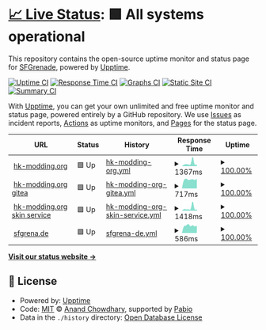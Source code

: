 # [📈 Live Status](https://SFGrenade.github.io/upptime): <!--live status--> **🟩 All systems operational**

This repository contains the open-source uptime monitor and status page for [SFGrenade](https://sfgrena.de/), powered by [Upptime](https://github.com/upptime/upptime).

[![Uptime CI](https://github.com/SFGrenade/upptime/workflows/Uptime%20CI/badge.svg)](https://github.com/SFGrenade/upptime/actions?query=workflow%3A%22Uptime+CI%22)
[![Response Time CI](https://github.com/SFGrenade/upptime/workflows/Response%20Time%20CI/badge.svg)](https://github.com/SFGrenade/upptime/actions?query=workflow%3A%22Response+Time+CI%22)
[![Graphs CI](https://github.com/SFGrenade/upptime/workflows/Graphs%20CI/badge.svg)](https://github.com/SFGrenade/upptime/actions?query=workflow%3A%22Graphs+CI%22)
[![Static Site CI](https://github.com/SFGrenade/upptime/workflows/Static%20Site%20CI/badge.svg)](https://github.com/SFGrenade/upptime/actions?query=workflow%3A%22Static+Site+CI%22)
[![Summary CI](https://github.com/SFGrenade/upptime/workflows/Summary%20CI/badge.svg)](https://github.com/SFGrenade/upptime/actions?query=workflow%3A%22Summary+CI%22)

With [Upptime](https://upptime.js.org), you can get your own unlimited and free uptime monitor and status page, powered entirely by a GitHub repository. We use [Issues](https://github.com/SFGrenade/upptime/issues) as incident reports, [Actions](https://github.com/SFGrenade/upptime/actions) as uptime monitors, and [Pages](https://SFGrenade.github.io/upptime) for the status page.

<!--start: status pages-->
<!-- This summary is generated by Upptime (https://github.com/upptime/upptime) -->
<!-- Do not edit this manually, your changes will be overwritten -->
<!-- prettier-ignore -->
| URL | Status | History | Response Time | Uptime |
| --- | ------ | ------- | ------------- | ------ |
| <img alt="" src="https://icons.duckduckgo.com/ip3/hk-modding.org.ico" height="13"> [hk-modding.org](https://hk-modding.org) | 🟩 Up | [hk-modding-org.yml](https://github.com/SFGrenade/upptime/commits/HEAD/history/hk-modding-org.yml) | <details><summary><img alt="Response time graph" src="./graphs/hk-modding-org/response-time-week.png" height="20"> 1367ms</summary><br><a href="https://SFGrenade.github.io/upptime/history/hk-modding-org"><img alt="Response time 990" src="https://img.shields.io/endpoint?url=https%3A%2F%2Fraw.githubusercontent.com%2FSFGrenade%2Fupptime%2FHEAD%2Fapi%2Fhk-modding-org%2Fresponse-time.json"></a><br><a href="https://SFGrenade.github.io/upptime/history/hk-modding-org"><img alt="24-hour response time 862" src="https://img.shields.io/endpoint?url=https%3A%2F%2Fraw.githubusercontent.com%2FSFGrenade%2Fupptime%2FHEAD%2Fapi%2Fhk-modding-org%2Fresponse-time-day.json"></a><br><a href="https://SFGrenade.github.io/upptime/history/hk-modding-org"><img alt="7-day response time 1367" src="https://img.shields.io/endpoint?url=https%3A%2F%2Fraw.githubusercontent.com%2FSFGrenade%2Fupptime%2FHEAD%2Fapi%2Fhk-modding-org%2Fresponse-time-week.json"></a><br><a href="https://SFGrenade.github.io/upptime/history/hk-modding-org"><img alt="30-day response time 1038" src="https://img.shields.io/endpoint?url=https%3A%2F%2Fraw.githubusercontent.com%2FSFGrenade%2Fupptime%2FHEAD%2Fapi%2Fhk-modding-org%2Fresponse-time-month.json"></a><br><a href="https://SFGrenade.github.io/upptime/history/hk-modding-org"><img alt="1-year response time 990" src="https://img.shields.io/endpoint?url=https%3A%2F%2Fraw.githubusercontent.com%2FSFGrenade%2Fupptime%2FHEAD%2Fapi%2Fhk-modding-org%2Fresponse-time-year.json"></a></details> | <details><summary><a href="https://SFGrenade.github.io/upptime/history/hk-modding-org">100.00%</a></summary><a href="https://SFGrenade.github.io/upptime/history/hk-modding-org"><img alt="All-time uptime 100.00%" src="https://img.shields.io/endpoint?url=https%3A%2F%2Fraw.githubusercontent.com%2FSFGrenade%2Fupptime%2FHEAD%2Fapi%2Fhk-modding-org%2Fuptime.json"></a><br><a href="https://SFGrenade.github.io/upptime/history/hk-modding-org"><img alt="24-hour uptime 100.00%" src="https://img.shields.io/endpoint?url=https%3A%2F%2Fraw.githubusercontent.com%2FSFGrenade%2Fupptime%2FHEAD%2Fapi%2Fhk-modding-org%2Fuptime-day.json"></a><br><a href="https://SFGrenade.github.io/upptime/history/hk-modding-org"><img alt="7-day uptime 100.00%" src="https://img.shields.io/endpoint?url=https%3A%2F%2Fraw.githubusercontent.com%2FSFGrenade%2Fupptime%2FHEAD%2Fapi%2Fhk-modding-org%2Fuptime-week.json"></a><br><a href="https://SFGrenade.github.io/upptime/history/hk-modding-org"><img alt="30-day uptime 100.00%" src="https://img.shields.io/endpoint?url=https%3A%2F%2Fraw.githubusercontent.com%2FSFGrenade%2Fupptime%2FHEAD%2Fapi%2Fhk-modding-org%2Fuptime-month.json"></a><br><a href="https://SFGrenade.github.io/upptime/history/hk-modding-org"><img alt="1-year uptime 100.00%" src="https://img.shields.io/endpoint?url=https%3A%2F%2Fraw.githubusercontent.com%2FSFGrenade%2Fupptime%2FHEAD%2Fapi%2Fhk-modding-org%2Fuptime-year.json"></a></details>
| <img alt="" src="https://icons.duckduckgo.com/ip3/git.hk-modding.org.ico" height="13"> [hk-modding.org gitea](https://git.hk-modding.org) | 🟩 Up | [hk-modding-org-gitea.yml](https://github.com/SFGrenade/upptime/commits/HEAD/history/hk-modding-org-gitea.yml) | <details><summary><img alt="Response time graph" src="./graphs/hk-modding-org-gitea/response-time-week.png" height="20"> 717ms</summary><br><a href="https://SFGrenade.github.io/upptime/history/hk-modding-org-gitea"><img alt="Response time 799" src="https://img.shields.io/endpoint?url=https%3A%2F%2Fraw.githubusercontent.com%2FSFGrenade%2Fupptime%2FHEAD%2Fapi%2Fhk-modding-org-gitea%2Fresponse-time.json"></a><br><a href="https://SFGrenade.github.io/upptime/history/hk-modding-org-gitea"><img alt="24-hour response time 769" src="https://img.shields.io/endpoint?url=https%3A%2F%2Fraw.githubusercontent.com%2FSFGrenade%2Fupptime%2FHEAD%2Fapi%2Fhk-modding-org-gitea%2Fresponse-time-day.json"></a><br><a href="https://SFGrenade.github.io/upptime/history/hk-modding-org-gitea"><img alt="7-day response time 717" src="https://img.shields.io/endpoint?url=https%3A%2F%2Fraw.githubusercontent.com%2FSFGrenade%2Fupptime%2FHEAD%2Fapi%2Fhk-modding-org-gitea%2Fresponse-time-week.json"></a><br><a href="https://SFGrenade.github.io/upptime/history/hk-modding-org-gitea"><img alt="30-day response time 774" src="https://img.shields.io/endpoint?url=https%3A%2F%2Fraw.githubusercontent.com%2FSFGrenade%2Fupptime%2FHEAD%2Fapi%2Fhk-modding-org-gitea%2Fresponse-time-month.json"></a><br><a href="https://SFGrenade.github.io/upptime/history/hk-modding-org-gitea"><img alt="1-year response time 799" src="https://img.shields.io/endpoint?url=https%3A%2F%2Fraw.githubusercontent.com%2FSFGrenade%2Fupptime%2FHEAD%2Fapi%2Fhk-modding-org-gitea%2Fresponse-time-year.json"></a></details> | <details><summary><a href="https://SFGrenade.github.io/upptime/history/hk-modding-org-gitea">100.00%</a></summary><a href="https://SFGrenade.github.io/upptime/history/hk-modding-org-gitea"><img alt="All-time uptime 99.97%" src="https://img.shields.io/endpoint?url=https%3A%2F%2Fraw.githubusercontent.com%2FSFGrenade%2Fupptime%2FHEAD%2Fapi%2Fhk-modding-org-gitea%2Fuptime.json"></a><br><a href="https://SFGrenade.github.io/upptime/history/hk-modding-org-gitea"><img alt="24-hour uptime 100.00%" src="https://img.shields.io/endpoint?url=https%3A%2F%2Fraw.githubusercontent.com%2FSFGrenade%2Fupptime%2FHEAD%2Fapi%2Fhk-modding-org-gitea%2Fuptime-day.json"></a><br><a href="https://SFGrenade.github.io/upptime/history/hk-modding-org-gitea"><img alt="7-day uptime 100.00%" src="https://img.shields.io/endpoint?url=https%3A%2F%2Fraw.githubusercontent.com%2FSFGrenade%2Fupptime%2FHEAD%2Fapi%2Fhk-modding-org-gitea%2Fuptime-week.json"></a><br><a href="https://SFGrenade.github.io/upptime/history/hk-modding-org-gitea"><img alt="30-day uptime 99.93%" src="https://img.shields.io/endpoint?url=https%3A%2F%2Fraw.githubusercontent.com%2FSFGrenade%2Fupptime%2FHEAD%2Fapi%2Fhk-modding-org-gitea%2Fuptime-month.json"></a><br><a href="https://SFGrenade.github.io/upptime/history/hk-modding-org-gitea"><img alt="1-year uptime 99.97%" src="https://img.shields.io/endpoint?url=https%3A%2F%2Fraw.githubusercontent.com%2FSFGrenade%2Fupptime%2FHEAD%2Fapi%2Fhk-modding-org-gitea%2Fuptime-year.json"></a></details>
| <img alt="" src="https://icons.duckduckgo.com/ip3/skins.hk-modding.org.ico" height="13"> [hk-modding.org skin service](https://skins.hk-modding.org) | 🟩 Up | [hk-modding-org-skin-service.yml](https://github.com/SFGrenade/upptime/commits/HEAD/history/hk-modding-org-skin-service.yml) | <details><summary><img alt="Response time graph" src="./graphs/hk-modding-org-skin-service/response-time-week.png" height="20"> 1418ms</summary><br><a href="https://SFGrenade.github.io/upptime/history/hk-modding-org-skin-service"><img alt="Response time 1105" src="https://img.shields.io/endpoint?url=https%3A%2F%2Fraw.githubusercontent.com%2FSFGrenade%2Fupptime%2FHEAD%2Fapi%2Fhk-modding-org-skin-service%2Fresponse-time.json"></a><br><a href="https://SFGrenade.github.io/upptime/history/hk-modding-org-skin-service"><img alt="24-hour response time 680" src="https://img.shields.io/endpoint?url=https%3A%2F%2Fraw.githubusercontent.com%2FSFGrenade%2Fupptime%2FHEAD%2Fapi%2Fhk-modding-org-skin-service%2Fresponse-time-day.json"></a><br><a href="https://SFGrenade.github.io/upptime/history/hk-modding-org-skin-service"><img alt="7-day response time 1418" src="https://img.shields.io/endpoint?url=https%3A%2F%2Fraw.githubusercontent.com%2FSFGrenade%2Fupptime%2FHEAD%2Fapi%2Fhk-modding-org-skin-service%2Fresponse-time-week.json"></a><br><a href="https://SFGrenade.github.io/upptime/history/hk-modding-org-skin-service"><img alt="30-day response time 1054" src="https://img.shields.io/endpoint?url=https%3A%2F%2Fraw.githubusercontent.com%2FSFGrenade%2Fupptime%2FHEAD%2Fapi%2Fhk-modding-org-skin-service%2Fresponse-time-month.json"></a><br><a href="https://SFGrenade.github.io/upptime/history/hk-modding-org-skin-service"><img alt="1-year response time 1105" src="https://img.shields.io/endpoint?url=https%3A%2F%2Fraw.githubusercontent.com%2FSFGrenade%2Fupptime%2FHEAD%2Fapi%2Fhk-modding-org-skin-service%2Fresponse-time-year.json"></a></details> | <details><summary><a href="https://SFGrenade.github.io/upptime/history/hk-modding-org-skin-service">100.00%</a></summary><a href="https://SFGrenade.github.io/upptime/history/hk-modding-org-skin-service"><img alt="All-time uptime 100.00%" src="https://img.shields.io/endpoint?url=https%3A%2F%2Fraw.githubusercontent.com%2FSFGrenade%2Fupptime%2FHEAD%2Fapi%2Fhk-modding-org-skin-service%2Fuptime.json"></a><br><a href="https://SFGrenade.github.io/upptime/history/hk-modding-org-skin-service"><img alt="24-hour uptime 100.00%" src="https://img.shields.io/endpoint?url=https%3A%2F%2Fraw.githubusercontent.com%2FSFGrenade%2Fupptime%2FHEAD%2Fapi%2Fhk-modding-org-skin-service%2Fuptime-day.json"></a><br><a href="https://SFGrenade.github.io/upptime/history/hk-modding-org-skin-service"><img alt="7-day uptime 100.00%" src="https://img.shields.io/endpoint?url=https%3A%2F%2Fraw.githubusercontent.com%2FSFGrenade%2Fupptime%2FHEAD%2Fapi%2Fhk-modding-org-skin-service%2Fuptime-week.json"></a><br><a href="https://SFGrenade.github.io/upptime/history/hk-modding-org-skin-service"><img alt="30-day uptime 100.00%" src="https://img.shields.io/endpoint?url=https%3A%2F%2Fraw.githubusercontent.com%2FSFGrenade%2Fupptime%2FHEAD%2Fapi%2Fhk-modding-org-skin-service%2Fuptime-month.json"></a><br><a href="https://SFGrenade.github.io/upptime/history/hk-modding-org-skin-service"><img alt="1-year uptime 100.00%" src="https://img.shields.io/endpoint?url=https%3A%2F%2Fraw.githubusercontent.com%2FSFGrenade%2Fupptime%2FHEAD%2Fapi%2Fhk-modding-org-skin-service%2Fuptime-year.json"></a></details>
| <img alt="" src="https://icons.duckduckgo.com/ip3/sfgrena.de.ico" height="13"> [sfgrena.de](https://sfgrena.de) | 🟩 Up | [sfgrena-de.yml](https://github.com/SFGrenade/upptime/commits/HEAD/history/sfgrena-de.yml) | <details><summary><img alt="Response time graph" src="./graphs/sfgrena-de/response-time-week.png" height="20"> 586ms</summary><br><a href="https://SFGrenade.github.io/upptime/history/sfgrena-de"><img alt="Response time 657" src="https://img.shields.io/endpoint?url=https%3A%2F%2Fraw.githubusercontent.com%2FSFGrenade%2Fupptime%2FHEAD%2Fapi%2Fsfgrena-de%2Fresponse-time.json"></a><br><a href="https://SFGrenade.github.io/upptime/history/sfgrena-de"><img alt="24-hour response time 583" src="https://img.shields.io/endpoint?url=https%3A%2F%2Fraw.githubusercontent.com%2FSFGrenade%2Fupptime%2FHEAD%2Fapi%2Fsfgrena-de%2Fresponse-time-day.json"></a><br><a href="https://SFGrenade.github.io/upptime/history/sfgrena-de"><img alt="7-day response time 586" src="https://img.shields.io/endpoint?url=https%3A%2F%2Fraw.githubusercontent.com%2FSFGrenade%2Fupptime%2FHEAD%2Fapi%2Fsfgrena-de%2Fresponse-time-week.json"></a><br><a href="https://SFGrenade.github.io/upptime/history/sfgrena-de"><img alt="30-day response time 617" src="https://img.shields.io/endpoint?url=https%3A%2F%2Fraw.githubusercontent.com%2FSFGrenade%2Fupptime%2FHEAD%2Fapi%2Fsfgrena-de%2Fresponse-time-month.json"></a><br><a href="https://SFGrenade.github.io/upptime/history/sfgrena-de"><img alt="1-year response time 657" src="https://img.shields.io/endpoint?url=https%3A%2F%2Fraw.githubusercontent.com%2FSFGrenade%2Fupptime%2FHEAD%2Fapi%2Fsfgrena-de%2Fresponse-time-year.json"></a></details> | <details><summary><a href="https://SFGrenade.github.io/upptime/history/sfgrena-de">100.00%</a></summary><a href="https://SFGrenade.github.io/upptime/history/sfgrena-de"><img alt="All-time uptime 100.00%" src="https://img.shields.io/endpoint?url=https%3A%2F%2Fraw.githubusercontent.com%2FSFGrenade%2Fupptime%2FHEAD%2Fapi%2Fsfgrena-de%2Fuptime.json"></a><br><a href="https://SFGrenade.github.io/upptime/history/sfgrena-de"><img alt="24-hour uptime 100.00%" src="https://img.shields.io/endpoint?url=https%3A%2F%2Fraw.githubusercontent.com%2FSFGrenade%2Fupptime%2FHEAD%2Fapi%2Fsfgrena-de%2Fuptime-day.json"></a><br><a href="https://SFGrenade.github.io/upptime/history/sfgrena-de"><img alt="7-day uptime 100.00%" src="https://img.shields.io/endpoint?url=https%3A%2F%2Fraw.githubusercontent.com%2FSFGrenade%2Fupptime%2FHEAD%2Fapi%2Fsfgrena-de%2Fuptime-week.json"></a><br><a href="https://SFGrenade.github.io/upptime/history/sfgrena-de"><img alt="30-day uptime 100.00%" src="https://img.shields.io/endpoint?url=https%3A%2F%2Fraw.githubusercontent.com%2FSFGrenade%2Fupptime%2FHEAD%2Fapi%2Fsfgrena-de%2Fuptime-month.json"></a><br><a href="https://SFGrenade.github.io/upptime/history/sfgrena-de"><img alt="1-year uptime 100.00%" src="https://img.shields.io/endpoint?url=https%3A%2F%2Fraw.githubusercontent.com%2FSFGrenade%2Fupptime%2FHEAD%2Fapi%2Fsfgrena-de%2Fuptime-year.json"></a></details>

<!--end: status pages-->

[**Visit our status website →**](https://SFGrenade.github.io/upptime)

## 📄 License

- Powered by: [Upptime](https://github.com/upptime/upptime)
- Code: [MIT](./LICENSE) © [Anand Chowdhary](https://anandchowdhary.com), supported by [Pabio](https://pabio.com)
- Data in the `./history` directory: [Open Database License](https://opendatacommons.org/licenses/odbl/1-0/)
